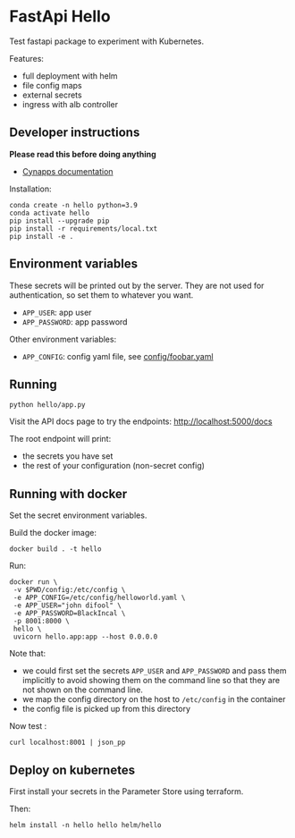 # FastApi Hello 

Test fastapi package to experiment with Kubernetes.

Features: 

- full deployment with helm
- file config maps 
- external secrets
- ingress with alb controller 


## Developer instructions

**Please read this before doing anything**

* [Cynapps documentation](https://github.com/cynapps/documentation/blob/main/README.md) 

Installation: 

```
conda create -n hello python=3.9
conda activate hello
pip install --upgrade pip
pip install -r requirements/local.txt
pip install -e .  
```

## Environment variables 

These secrets will be printed out by the server. 
They are not used for authentication, so set them to whatever you want. 

* `APP_USER`: app user
* `APP_PASSWORD`: app password

Other environment variables:

* `APP_CONFIG`: config yaml file, see [config/foobar.yaml](config/foobar.yaml)

## Running 

```
python hello/app.py
```

Visit the API docs page to try the endpoints:
[http://localhost:5000/docs](http://localhost:5000/docs)

The root endpoint will print: 

* the secrets you have set 
* the rest of your configuration (non-secret config) 


## Running with docker 

Set the secret environment variables. 

Build the docker image: 

```
docker build . -t hello
```

Run: 

```shell
docker run \
 -v $PWD/config:/etc/config \
 -e APP_CONFIG=/etc/config/helloworld.yaml \
 -e APP_USER="john difool" \
 -e APP_PASSWORD=BlackIncal \
 -p 8001:8000 \
 hello \
 uvicorn hello.app:app --host 0.0.0.0
```

Note that: 

* we could first set the secrets `APP_USER` and `APP_PASSWORD`
and pass them implicitly to avoid showing them on the command line 
so that they are not shown on the command line.
* we map the config directory on the host to `/etc/config` in
the container
* the config file is picked up from this directory

Now test : 

```
curl localhost:8001 | json_pp
```

## Deploy on kubernetes

First install your secrets in the Parameter Store using terraform.

Then: 

```
helm install -n hello hello helm/hello
```





